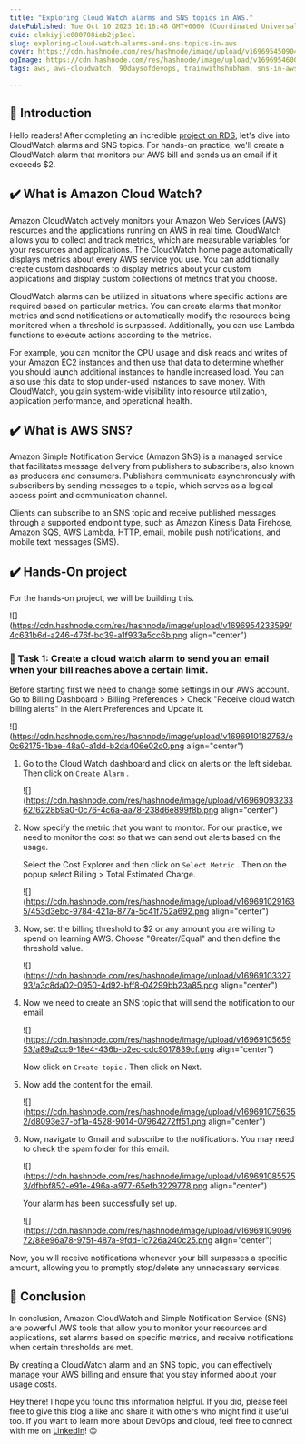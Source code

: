 ```yaml
---
title: "Exploring Cloud Watch alarms and SNS topics in AWS."
datePublished: Tue Oct 10 2023 16:16:48 GMT+0000 (Coordinated Universal Time)
cuid: clnkiyjle000708ieb2jp1ecl
slug: exploring-cloud-watch-alarms-and-sns-topics-in-aws
cover: https://cdn.hashnode.com/res/hashnode/image/upload/v1696954509049/fd44c648-0279-40c6-84ca-775068f2edb3.png
ogImage: https://cdn.hashnode.com/res/hashnode/image/upload/v1696954600768/6d93d746-7df9-42f6-a3e5-6344087b3721.png
tags: aws, aws-cloudwatch, 90daysofdevops, trainwithshubham, sns-in-aws

---
```


## 📍 Introduction

Hello readers! After completing an incredible [project on RDS](https://yashraj-jaiswal.hashnode.dev/deploying-wordpress-on-aws-with-rds-as-database), let's dive into CloudWatch alarms and SNS topics. For hands-on practice, we'll create a CloudWatch alarm that monitors our AWS bill and sends us an email if it exceeds $2.

## ✔️ What is Amazon Cloud Watch?

Amazon CloudWatch actively monitors your Amazon Web Services (AWS) resources and the applications running on AWS in real time. CloudWatch allows you to collect and track metrics, which are measurable variables for your resources and applications. The CloudWatch home page automatically displays metrics about every AWS service you use. You can additionally create custom dashboards to display metrics about your custom applications and display custom collections of metrics that you choose.

CloudWatch alarms can be utilized in situations where specific actions are required based on particular metrics. You can create alarms that monitor metrics and send notifications or automatically modify the resources being monitored when a threshold is surpassed. Additionally, you can use Lambda functions to execute actions according to the metrics.

For example, you can monitor the CPU usage and disk reads and writes of your Amazon EC2 instances and then use that data to determine whether you should launch additional instances to handle increased load. You can also use this data to stop under-used instances to save money. With CloudWatch, you gain system-wide visibility into resource utilization, application performance, and operational health.

## ✔️ What is AWS SNS?

Amazon Simple Notification Service (Amazon SNS) is a managed service that facilitates message delivery from publishers to subscribers, also known as producers and consumers. Publishers communicate asynchronously with subscribers by sending messages to a topic, which serves as a logical access point and communication channel.

Clients can subscribe to an SNS topic and receive published messages through a supported endpoint type, such as Amazon Kinesis Data Firehose, Amazon SQS, AWS Lambda, HTTP, email, mobile push notifications, and mobile text messages (SMS).

## ✔️ Hands-On project

For the hands-on project, we will be building this.

![](https://cdn.hashnode.com/res/hashnode/image/upload/v1696954233599/4c631b6d-a246-476f-bd39-a1f933a5cc6b.png align="center")

### 🔸 Task 1: Create a cloud watch alarm to send you an email when your bill reaches above a certain limit.

Before starting first we need to change some settings in our AWS account. Go to Billing Dashboard &gt; Billing Preferences &gt; Check "Receive cloud watch billing alerts" in the Alert Preferences and Update it.

![](https://cdn.hashnode.com/res/hashnode/image/upload/v1696910182753/e0c62175-1bae-48a0-a1dd-b2da406e02c0.png align="center")

1. Go to the Cloud Watch dashboard and click on alerts on the left sidebar. Then click on `Create Alarm` .
    
    ![](https://cdn.hashnode.com/res/hashnode/image/upload/v1696909323362/6228b9a0-0c76-4c6a-aa78-238d6e899f8b.png align="center")
    
2. Now specify the metric that you want to monitor. For our practice, we need to monitor the cost so that we can send out alerts based on the usage.
    
    Select the Cost Explorer and then click on `Select Metric` . Then on the popup select Billing &gt; Total Estimated Charge.
    
    ![](https://cdn.hashnode.com/res/hashnode/image/upload/v1696910291635/453d3ebc-9784-421a-877a-5c41f752a692.png align="center")
    
3. Now, set the billing threshold to $2 or any amount you are willing to spend on learning AWS. Choose "Greater/Equal" and then define the threshold value.
    
    ![](https://cdn.hashnode.com/res/hashnode/image/upload/v1696910332793/a3c8da02-0950-4d92-bff8-04299bb23a85.png align="center")
    
4. Now we need to create an SNS topic that will send the notification to our email.
    
    ![](https://cdn.hashnode.com/res/hashnode/image/upload/v1696910565953/a89a2cc9-18e4-436b-b2ec-cdc9017839cf.png align="center")
    
    Now click on `Create topic` . Then click on Next.
    
5. Now add the content for the email.
    
    ![](https://cdn.hashnode.com/res/hashnode/image/upload/v1696910756352/d8093e37-bf1a-4528-9014-07964272ff51.png align="center")
    
6. Now, navigate to Gmail and subscribe to the notifications. You may need to check the spam folder for this email.
    
    ![](https://cdn.hashnode.com/res/hashnode/image/upload/v1696910855753/dfbbf852-e91e-496a-a977-65efb3229778.png align="center")
    
    Your alarm has been successfully set up.
    
    ![](https://cdn.hashnode.com/res/hashnode/image/upload/v1696910909672/88e96a78-975f-487a-9fdd-1c726a240c25.png align="center")
    

Now, you will receive notifications whenever your bill surpasses a specific amount, allowing you to promptly stop/delete any unnecessary services.

## 📍 Conclusion

In conclusion, Amazon CloudWatch and Simple Notification Service (SNS) are powerful AWS tools that allow you to monitor your resources and applications, set alarms based on specific metrics, and receive notifications when certain thresholds are met.

By creating a CloudWatch alarm and an SNS topic, you can effectively manage your AWS billing and ensure that you stay informed about your usage costs.

Hey there! I hope you found this information helpful. If you did, please feel free to give this blog a like and share it with others who might find it useful too. If you want to learn more about DevOps and cloud, feel free to connect with me on [LinkedIn](https://www.linkedin.com/in/yashraj-jaiswal-91989201s/)! 😊